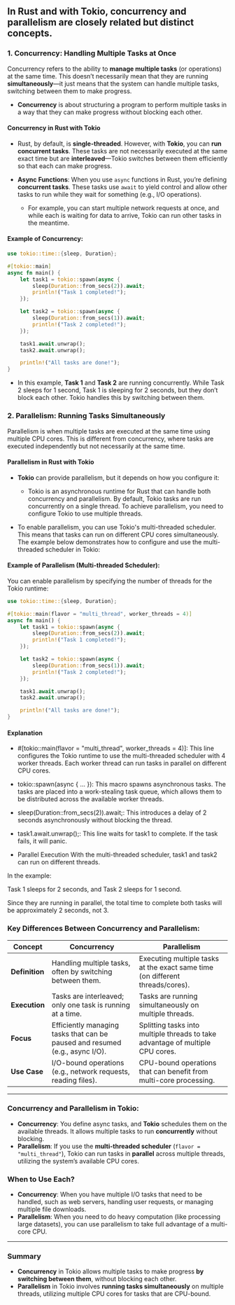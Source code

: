 In Rust and with Tokio, **concurrency** and **parallelism** are closely related but distinct concepts. 
-
### **1. Concurrency**: Handling Multiple Tasks at Once

Concurrency refers to the ability to **manage multiple tasks** (or operations) at the same time. This doesn’t necessarily mean that they are running **simultaneously**—it just means that the system can handle multiple tasks, switching between them to make progress.

- **Concurrency** is about structuring a program to perform multiple tasks in a way that they can make progress without blocking each other.

#### **Concurrency in Rust with Tokio**
- Rust, by default, is **single-threaded**. However, with **Tokio**, you can **run concurrent tasks**. These tasks are not necessarily executed at the same exact time but are **interleaved**—Tokio switches between them efficiently so that each can make progress.
  
- **Async Functions**: When you use `async` functions in Rust, you’re defining **concurrent tasks**. These tasks use `await` to yield control and allow other tasks to run while they wait for something (e.g., I/O operations).
  
  - For example, you can start multiple network requests at once, and while each is waiting for data to arrive, Tokio can run other tasks in the meantime.

#### Example of Concurrency:
```rust
use tokio::time::{sleep, Duration};

#[tokio::main]
async fn main() {
    let task1 = tokio::spawn(async {
        sleep(Duration::from_secs(2)).await;
        println!("Task 1 completed!");
    });

    let task2 = tokio::spawn(async {
        sleep(Duration::from_secs(1)).await;
        println!("Task 2 completed!");
    });

    task1.await.unwrap();
    task2.await.unwrap();

    println!("All tasks are done!");
}
```
- In this example, **Task 1** and **Task 2** are running concurrently. While Task 2 sleeps for 1 second, Task 1 is sleeping for 2 seconds, but they don’t block each other. Tokio handles this by switching between them.

### **2. Parallelism**: Running Tasks Simultaneously

Parallelism is when multiple tasks are executed at the same time using multiple CPU cores. This is different from concurrency, where tasks are executed independently but not necessarily at the same time.

#### **Parallelism in Rust with Tokio**
- **Tokio** can provide parallelism, but it depends on how you configure it:
  - Tokio is an asynchronous runtime for Rust that can handle both concurrency and parallelism. By default, Tokio tasks are run concurrently on a single thread. To achieve parallelism, you need to configure Tokio to use multiple threads.
  
- To enable parallelism, you can use Tokio's multi-threaded scheduler. This means that tasks can run on different CPU cores simultaneously. The example below demonstrates how to configure and use the multi-threaded scheduler in Tokio:

#### Example of Parallelism (Multi-threaded Scheduler):
You can enable parallelism by specifying the number of threads for the Tokio runtime:
```rust
use tokio::time::{sleep, Duration};

#[tokio::main(flavor = "multi_thread", worker_threads = 4)]
async fn main() {
    let task1 = tokio::spawn(async {
        sleep(Duration::from_secs(2)).await;
        println!("Task 1 completed!");
    });

    let task2 = tokio::spawn(async {
        sleep(Duration::from_secs(1)).await;
        println!("Task 2 completed!");
    });

    task1.await.unwrap();
    task2.await.unwrap();

    println!("All tasks are done!");
}
```
#### Explanation
- #[tokio::main(flavor = "multi_thread", worker_threads = 4)]: This line configures the Tokio runtime to use the multi-threaded scheduler with 4 worker threads. Each worker thread can run tasks in parallel on different CPU cores.

- tokio::spawn(async { ... }): This macro spawns asynchronous tasks. The tasks are placed into a work-stealing task queue, which allows them to be distributed across the available worker threads.

- sleep(Duration::from_secs(2)).await;: This introduces a delay of 2 seconds asynchronously without blocking the thread.

- task1.await.unwrap();: This line waits for task1 to complete. If the task fails, it will panic.

- Parallel Execution
With the multi-threaded scheduler, task1 and task2 can run on different threads.

In the example:

Task 1 sleeps for 2 seconds, and Task 2 sleeps for 1 second.

Since they are running in parallel, the total time to complete both tasks will be approximately 2 seconds, not 3.

### **Key Differences Between Concurrency and Parallelism**:

| **Concept**      | **Concurrency**                             | **Parallelism**                                     |
|------------------|---------------------------------------------|-----------------------------------------------------|
| **Definition**   | Handling multiple tasks, often by switching between them. | Executing multiple tasks at the exact same time (on different threads/cores). |
| **Execution**    | Tasks are interleaved; only one task is running at a time. | Tasks are running simultaneously on multiple threads. |
| **Focus**        | Efficiently managing tasks that can be paused and resumed (e.g., async I/O). | Splitting tasks into multiple threads to take advantage of multiple CPU cores. |
| **Use Case**     | I/O-bound operations (e.g., network requests, reading files). | CPU-bound operations that can benefit from multi-core processing. |

---

### **Concurrency and Parallelism in Tokio:**
- **Concurrency**: You define async tasks, and **Tokio** schedules them on the available threads. It allows multiple tasks to run **concurrently** without blocking.
- **Parallelism**: If you use the **multi-threaded scheduler** (`flavor = "multi_thread"`), Tokio can run tasks in **parallel** across multiple threads, utilizing the system’s available CPU cores.

### **When to Use Each?**
- **Concurrency**: When you have multiple I/O tasks that need to be handled, such as web servers, handling user requests, or managing multiple file downloads.
- **Parallelism**: When you need to do heavy computation (like processing large datasets), you can use parallelism to take full advantage of a multi-core CPU.

---

### **Summary**
- **Concurrency** in Tokio allows multiple tasks to make progress **by switching between them**, without blocking each other.
- **Parallelism** in Tokio involves **running tasks simultaneously** on multiple threads, utilizing multiple CPU cores for tasks that are CPU-bound.
